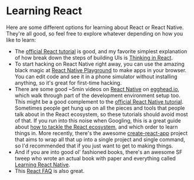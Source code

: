 # Learning React

Here are some different options for learning about React or React Native.  They're all good, so feel free to explore whatever depending on how you like to learn:

- The [official React tutorial](https://facebook.github.io/react/tutorial/tutorial.html) is good, and my favorite simplest explanation of how break down the steps of building UIs is [Thinking in React](https://facebook.github.io/react/docs/thinking-in-react.html).
- To start hacking on React Native right away, you can use the amazing black magic at [React Native Playground](https://rnplay.org/) to make apps in your browser.  You can edit code and see it in a phone simulator without installing anything, so it's great for first-time hacking.
- There are some good ~5min videos on [React Native](https://egghead.io/courses/react-native-fundamentals) on [egghead.io](https://egghead.io/), which walk through part of the development environment setup too.  This might be a good complement to the [official React Native tutorial](https://facebook.github.io/react-native/docs/tutorial.html).
Sometimes people get hung up on all the pieces and tools that people talk about in the React ecosystem, so these tutorials should avoid most of that.  If you run into this noise when Googling, this is a great guide about [how to tackle the React ecosystem](https://github.com/petehunt/react-howto), and which order to learn things in.  More recently, there's the awesome [create-react-app](https://github.com/facebookincubator/create-react-app) project that aims to wrap all that up into a single project and single command, so I'd recommended that if you just want to get to making things.
- And if you are into good ol' fashioned books, there's an awesome SF tweep who wrote an actual book with paper and everything called [Learning React Native](https://twitter.com/brindelle/status/688081020923572225).
- This [React FAQ](https://github.com/timarney/react-faq) is also great.
